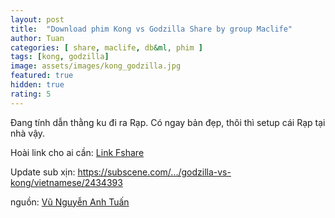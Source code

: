 ```yaml
---
layout: post
title:  "Download phim Kong vs Godzilla Share by group Maclife"
author: Tuan
categories: [ share, maclife, db&ml, phim ]
tags: [kong, godzilla]
image: assets/images/kong_godzilla.jpg
featured: true
hidden: true
rating: 5
---
```


Đang tính dẫn thằng ku đi ra Rạp. Có ngay bản đẹp, thôi thì setup cái Rạp tại nhà vậy.

Hoài link cho ai cần: [Link Fshare](https://bit.ly/39sQjEO)

Update sub xịn:
https://subscene.com/.../godzilla-vs-kong/vietnamese/2434393

nguồn: [Vũ Nguyễn Anh Tuấn](https://www.facebook.com/maclife.vn/posts/4583720751644502)
